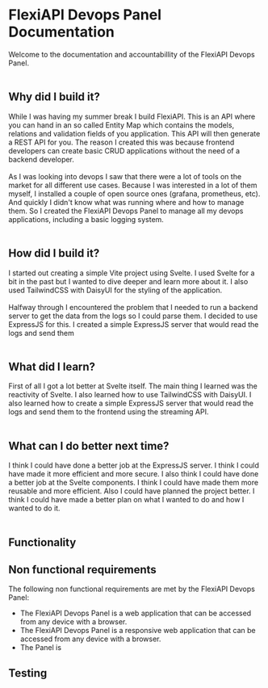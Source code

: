 # FlexiAPI Devops Panel Documentation
Welcome to the documentation and accountabillity of the FlexiAPI Devops Panel.
<br><br>

## Why did I build it?
While I was having my summer break I build FlexiAPI. This is an API where you can hand in an so called Entity Map which contains
the models, relations and validation fields of you application. This API will then generate a REST API for you. The reason I 
created this was because frontend developers can create basic CRUD applications without the need of a backend developer.
<br><br>
As I was looking into devops I saw that there were a lot of tools on the market for all different use cases. Because
I was interested in a lot of them myself, I installed a couple of open source ones (grafana, prometheus, etc). And quickly
I didn't know what was running where and how to manage them. So I created the FlexiAPI Devops Panel to manage all my devops
applications, including a basic logging system.
<br><br>

## How did I build it?
I started out creating a simple Vite project using Svelte. I used Svelte for a bit in the past but I wanted to dive deeper 
and learn more about it. I also used TailwindCSS with DaisyUI for the styling of the application.
<br><br>
Halfway through I encountered the problem that I needed to run a backend server to get the data from the logs so I could
parse them. I decided to use ExpressJS for this. I created a simple ExpressJS server that would read the logs and send them
<br><br>

## What did I learn?
First of all I got a lot better at Svelte itself. The main thing I learned was the reactivity of Svelte. I also learned how
to use TailwindCSS with DaisyUI. I also learned how to create a simple ExpressJS server that would read the logs and send them
to the frontend using the streaming API.
<br><br>

## What can I do better next time?
I think I could have done a better job at the ExpressJS server. I think I could have made it more efficient and more secure.
I also think I could have done a better job at the Svelte components. I think I could have made them more reusable and more
efficient. Also I could have planned the project better. I think I could have made a better plan on what I wanted to do and
how I wanted to do it.
<br><br>

## Functionality

## Non functional requirements
The following non functional requirements are met by the FlexiAPI Devops Panel:
- The FlexiAPI Devops Panel is a web application that can be accessed from any device with a browser.
- The FlexiAPI Devops Panel is a responsive web application that can be accessed from any device with a browser.
- The Panel is 

## Testing